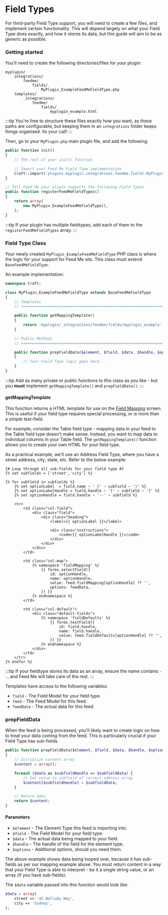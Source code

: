 # Field Types

For third-party Field Type support, you will need to create a few files, and implement certain functionality. This will depend largely on what your Field Type does exactly, and how it stores its data, but this guide will aim to be as generic as possible.

### Getting started

You'll need to create the following directories/files for your plugin:

```
myplugin/
    integrations/
        feedme/
            fields/
                MyPlugin_ExampleFeedMeFieldType.php
    templates/
        _integrations/
            feedme/
                fields/
                    myplugin_example.html
```

:::tip
You're free to structure these files exactly how you want, as these paths are configurable, but keeping them in an `integrations` folder keeps things organised. Its your call!
:::

Then, go to your `MyPlugin.php` main plugin file, and add the following:

```php
public function init()
{
    // The rest of your init() function

    // Import your Feed Me Field Type implementation
    Craft::import('plugins.myplugin.integrations.feedme.fields.MyPlugin_ExampleFeedMeFieldType');
}

// Tell Feed Me your plugin supports the following Field Types
public function registerFeedMeFieldTypes()
{
    return array(
        new MyPlugin_ExampleFeedMeFieldType(),
    );
}
```

:::tip
If your plugin has multiple fieldtypes, add each of them to the `registerFeedMeFieldTypes` array.
:::

### Field Type Class

Your newly created `MyPlugin_ExampleFeedMeFieldType` PHP class is where the logic for your support for Feed Me sits. This class must extend `BaseFeedMeFieldType`.

An example implementation:

```php
namespace Craft;

class MyPlugin_ExampleFeedMeFieldType extends BaseFeedMeFieldType
{
    // Templates
    // =========================================================================

    public function getMappingTemplate()
    {
        return 'myplugin/_integrations/feedme/fields/myplugin_example';
    }

    // Public Methods
    // =========================================================================

    public function prepFieldData($element, $field, $data, $handle, $options)
    {
        // Your Field Type logic goes here...
    }
}
```

:::tip
Add as many private or public functions to this class as you like - but you **must** implement `getMappingTemplate()` and `prepFieldData()`.
:::

#### getMappingTemplate

This function returns a HTML template for use on the [Field Mapping](docs:feature-tour/field-mapping) screen. This is useful if your field type requires special processing, or is more than a simple text-field.

For example, consider the Table field type - mapping data in your feed to the Table field type doesn't make sense. Instead, you want to map data to individual columns in your Table field. The `getMappingTemplate()` function allows you to create your own HTML for your field type.

As a practical example, we'll use an Address Field Type, where you have a street address, city, state, etc. Refer to the below example:

```twig
{# Loop through all sub-fields for your field type #}
{% set subfields = ['street','city'] %}

{% for subfield in subfields %}
    {% set optionLabel  = field.name ~ ' (' ~ subfield ~ ')' %}
    {% set optionLabelHandle = field.handle ~ '[' ~ subfield ~ ']' %}
    {% set optionHandle = field.handle ~ '--' ~ subfield %}

    <tr>
        <td class="col-field">
            <div class="field">
                <div class="heading">
                    <label>{{ optionLabel }}</label>

                    <div class="instructions">
                        <code>{{ optionLabelHandle }}</code>
                    </div>
                </div>
            </div>
        </td>

        <td class="col-map">
            {% namespace 'fieldMapping' %}
                {{ forms.selectField({
                    id: optionHandle,
                    name: optionHandle,
                    value: feed.fieldMapping[optionHandle] ?? '',
                    options: feedData,
                }) }}
            {% endnamespace %}
        </td>

        <td class="col-default">
            <div class="default-fields">
                {% namespace 'fieldDefaults' %}
                    {{ forms.textField({
                        id: field.handle,
                        name: field.handle,
                        value: feed.fieldDefaults[optionHandle] ?? '',
                    }) }}
                {% endnamespace %}
            </div>
        </td>
    </tr>
{% endfor %}
``` 

:::tip
If your fieldtype stores its data as an array, ensure the name contains `--`, and Feed Me will take care of the rest.
:::

Templates have access to the following variables:

- `field` - The Field Model for your field type.
- `feed` - The Feed Model for this feed.
- `feedData` - The actual data for this feed.

### prepFieldData

When the feed is being processed, you'll likely want to create logic on how to treat your data coming from the feed. This is particularly crucial if your Field Type has sub-fields.

```php
public function prepFieldData($element, $field, $data, $handle, $options)
{
    // Initialize content array
    $content = array();

    foreach ($data as $subfieldHandle => $subfieldData) {
        // Set value to subfield of correct address array
        $content[$subfieldHandle] = $subfieldData;
    }

    // Return data
    return $content;
}
```  

#### Parameters

- `$element` - The Element Type this feed is importing into.
- `$field` - The Field Model for your field type.
- `$data` - The actual data being mapped to your field.
- `$handle` - The handle of the field for the element type.
- `$options` - Additional options, should you need them.

The above example shows data being looped over, because it has sub-fields as per our mapping example above. You must return content in a way that your Field Type is able to interpret - be it a single string value, or an array (if you have sub-fields).

The `$data` variable passed into this function would look like:

```php
$data = array(
    street => '42 Wallaby Way',
    city => 'Sydney',
);
```
